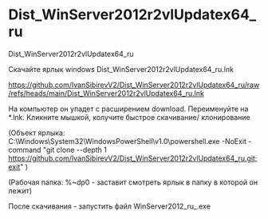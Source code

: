 # Dist_WinServer2012r2vlUpdatex64_ru
Dist_WinServer2012r2vlUpdatex64_ru

Скачайте ярлык windows Dist_WinServer2012r2vlUpdatex64_ru.lnk

https://github.com/IvanSibirevV2/Dist_WinServer2012r2vlUpdatex64_ru/raw/refs/heads/main/Dist_WinServer2012r2vlUpdatex64_ru.lnk

На компьютер он упадет с расширением download. Переименуйте на *.lnk. Кликните мышкой, колучите быстрое скачивание/ клонирование

(Объект ярлыка: C:\Windows\System32\WindowsPowerShell\v1.0\powershell.exe -NoExit -command "git clone --depth 1 https://github.com/IvanSibirevV2/Dist_WinServer2012r2vlUpdatex64_ru.git;exit" )

(Рабочая папка: %~dp0  - заставит смотреть ярлык в папку в которой он лежит)

После скачивания - запустить файл WinServer2012_ru_.exe
